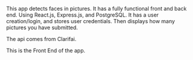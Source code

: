 This app detects faces in pictures. It has a fully functional front and back end. Using React.js, Express.js, and PostgreSQL. It has a user creation/login, and stores user credentials. Then displays how many pictures you have submitted.

The api comes from Clarifai.

This is the Front End of the app.
